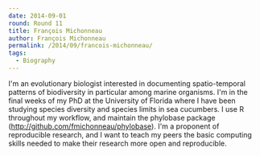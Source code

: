```yaml
---
date: 2014-09-01
round: Round 11
title: François Michonneau
author: François Michonneau
permalink: /2014/09/francois-michonneau/
tags:
  - Biography
---
```

I'm an evolutionary biologist interested in documenting spatio-temporal patterns of biodiversity in particular among marine organisms. I'm in the final weeks of my PhD at the University of Florida where I have been studying species diversity and species limits in sea cucumbers. I use R throughout my workflow, and maintain the phylobase package (http://github.com/fmichonneau/phylobase). I'm a proponent of reproducible research, and I want to teach my peers the basic computing skills needed to make their research more open and reproducible.
